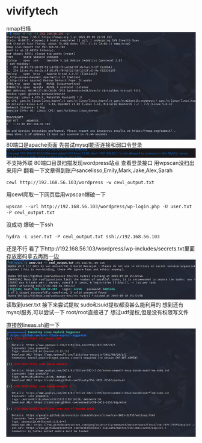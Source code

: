 # vivifytech
nmap扫描
![](vx_images/64177341843398.png)
80端口是apache页面
先尝试mysql能否连接和弱口令登录
![](vx_images/357938471044224.png)
不支持外联
80端口目录扫描发现wordpress站点
查看登录接口
用wpscan没扫出来用户
翻看一下文章得到账户sancelisso,Emily,Mark,Jake,Alex,Sarah
```
cewl http://192.168.56.103/wordpress -w cewl_output.txt
```
用cewl爬取一下网页后用wpscan爆破一下
```
wpscan --url http://192.168.56.103/wordpress/wp-login.php -U user.txt -P cewl_output.txt
```
没成功
爆破一下ssh
```
hydra -L user.txt -P cewl_output.txt ssh://192.168.56.103
```
还是不行
看了下http://192.168.56.103/wordpress/wp-includes/secrets.txt里面存放密码拿去再跑一边
![](vx_images/76914889740597.png)
读取到user.txt
接下来尝试提权
sudo和suid提权都没甚么能利用的
想到还有mysql服务,可以尝试一下
root/root直接进了
想过udf提权,但是没有权限写文件




直接放lineas.sh跑一下
![](vx_images/116064200768094.png)




